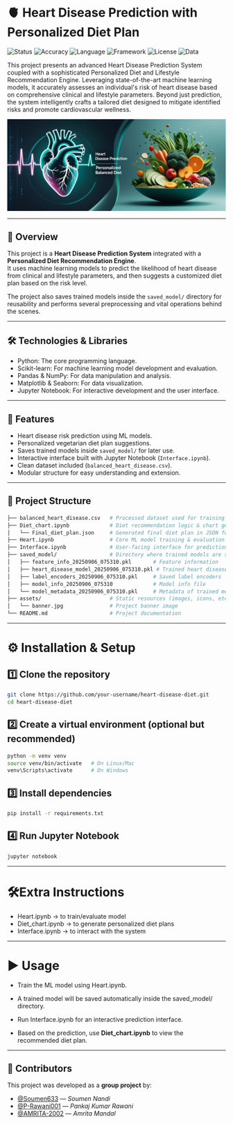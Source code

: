 # 🫀 Heart Disease Prediction with Personalized Diet Plan
![Status](https://img.shields.io/badge/Status-Active-yellow)
![Accuracy](https://img.shields.io/badge/Accuracy-94%25-blue)
![Language](https://img.shields.io/badge/Language-Python-blue)
![Framework](https://img.shields.io/badge/Framework-sklearn-yellow)
![License](https://img.shields.io/badge/License-MIT-blue)
![Data](https://img.shields.io/badge/Data-Clinical-yellow)

This project presents an advanced Heart Disease Prediction System coupled with a sophisticated Personalized Diet and Lifestyle Recommendation Engine. Leveraging state-of-the-art machine learning models, it accurately assesses an individual's risk of heart disease based on comprehensive clinical and lifestyle parameters. Beyond just prediction, the system intelligently crafts a tailored diet designed to mitigate identified risks and promote cardiovascular wellness.

![Project Banner](/assets/banner.jpg) <!-- Replace with your actual banner path -->

---

## 📌 Overview
This project is a **Heart Disease Prediction System** integrated with a **Personalized Diet Recommendation Engine**.  
It uses machine learning models to predict the likelihood of heart disease from clinical and lifestyle parameters, and then suggests a customized diet plan based on the risk level.

The project also saves trained models inside the `saved_model/` directory for reusability and performs several preprocessing and vital operations behind the scenes.

---

## 🛠️ Technologies & Libraries
- Python: The core programming language.
- Scikit-learn: For machine learning model development and evaluation.
- Pandas & NumPy: For data manipulation and analysis.
- Matplotlib & Seaborn: For data visualization.
- Jupyter Notebook: For interactive development and the user interface.

---

## 🚀 Features
- Heart disease risk prediction using ML models.
- Personalized vegetarian diet plan suggestions.
- Saves trained models inside `saved_model/` for later use.
- Interactive interface built with Jupyter Notebook (`Interface.ipynb`).
- Clean dataset included (`balanced_heart_disease.csv`).
- Modular structure for easy understanding and extension.

---

## 📂 Project Structure
```bash
├── balanced_heart_disease.csv   # Processed dataset used for training & testing
├── Diet_chart.ipynb             # Diet recommendation logic & chart generation
│   └── Final_diet_plan.json     # Generated final diet plan in JSON format
├── Heart.ipynb                  # Core ML model training & evaluation
├── Interface.ipynb              # User-facing interface for predictions
├── saved_model/                 # Directory where trained models are stored
│   ├── feature_info_20250906_075310.pkl       # Feature information
│   ├── heart_disease_model_20250906_075310.pkl # Trained heart disease model
│   ├── label_encoders_20250906_075310.pkl     # Saved label encoders
│   ├── model_info_20250906_075310             # Model info file
│   └── model_metadata_20250906_075310.pkl     # Metadata of trained model
├── assets/                      # Static resources (images, icons, etc.)
│   └── banner.jpg               # Project banner image
└── README.md                    # Project documentation
```
---

# ⚙️ Installation & Setup
 ##   1️⃣ Clone the repository
   ```bash
   git clone https://github.com/your-username/heart-disease-diet.git
   cd heart-disease-diet
   ```
 ## 2️⃣ Create a virtual environment (optional but recommended)
 ```bash
 python -m venv venv
source venv/bin/activate   # On Linux/Mac
venv\Scripts\activate      # On Windows
```

## 3️⃣ Install dependencies
```bash
pip install -r requirements.txt
```
## 4️⃣ Run Jupyter Notebook
```bash
jupyter notebook
```
---
# 🛠️Extra Instructions

- Heart.ipynb → to train/evaluate model
- Diet_chart.ipynb → to generate personalized diet plans
- Interface.ipynb → to interact with the system
---
# ▶️ Usage
- Train the ML model using Heart.ipynb.

- A trained model will be saved automatically inside the saved_model/ directory.

- Run Interface.ipynb for an interactive prediction interface.

- Based on the prediction, use **Diet_chart.ipynb** to view the recommended diet plan.

---
## 👥 Contributors

This project was developed as a **group project** by:

- [@Soumen633](https://github.com/Soumen633) — *Soumen Nandi*  
- [@P-Rawani001](https://github.com/P-Rawani001) — *Pankaj Kumar Rawani*  
- [@AMRITA-2002](https://github.com/AMRITA-2002) — *Amrita Mandal*  



